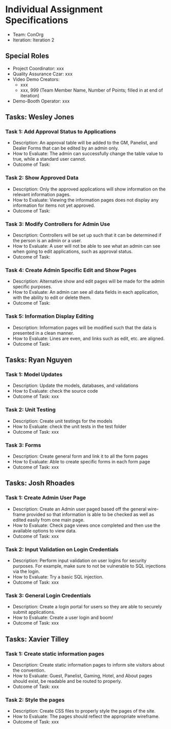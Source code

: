 # Individual Assignment Specifications

- Team: ConOrg
- Iteration: Iteration 2

## Special Roles

- Project Coordinator: xxx
- Quality Assurance Czar: xxx
- Video Demo Creators:
  - xxx
  - xxx, 999 (Team Member Name, Number of Points; filled in at end of iteration)
- Demo-Booth Operator: xxx

## Tasks: Wesley Jones

### Task 1: Add Approval Status to Applications

- Description: An approval table will be added to the GM, Panelist, and Dealer Forms that can be edited by an admin only.
- How to Evaluate: The admin can successfully change the table value to true, while a standard user cannot.
- Outcome of Task:

### Task 2: Show Approved Data

- Description: Only the approved applications will show information on the relevant information pages.
- How to Evaluate: Viewing the information pages does not display any information for items not yet approved.
- Outcome of Task:

### Task 3: Modify Controllers for Admin Use

- Description: Controllers will be set up such that it can be determined if the person is an admin or a user.
- How to Evaluate: A user will not be able to see what an admin can see when going to edit applications, such as approval status.
- Outcome of Task:

### Task 4: Create Admin Specific Edit and Show Pages

- Description: Alternative show and edit pages will be made for the admin specific purposes.
- How to Evaluate: An admin can see all data fields in each application, with the ability to edit or delete them.
- Outcome of Task:

### Task 5: Information Display Editing

- Description: Information pages will be modified such that the data is presented in a clean manner.
- How to Evaluate: Lines are even, and links such as edit, etc. are aligned.
- Outcome of Task:

## Tasks: Ryan Nguyen

### Task 1: Model Updates

- Description: Update the models, databases, and validations
- How to Evaluate: check the source code
- Outcome of Task: xxx

### Task 2: Unit Testing

- Description: Create unit testings for the models 
- How to Evaluate: check the unit tests in the test folder
- Outcome of Task: xxx

### Task 3: Forms

- Description: Create general form and link it to all the form pages 
- How to Evaluate: Able to create specific forms in each form page
- Outcome of Task: xxx

## Tasks: Josh Rhoades

### Task 1: Create Admin User Page

- Description: Create an Admin user paged based off the general wire-frame provided so that information is able to be checked as well as edited easily from one main page. 
- How to Evaluate: Check page views once completed and then use the available options to view data. 
- Outcome of Task: xxx

### Task 2: Input Validation on Login Credentials

- Description: Perform input validation on user logins for security purposes. For example, make sure to not be vulnerable to SQL injections via the login.
- How to Evaluate: Try a basic SQL injection.
- Outcome of Task: xxx

### Task 3: General Login Credentials

- Description: Create a login portal for users so they are able to securely submit applications.
- How to Evaluate: Create a user login and boom!
- Outcome of Task: xxx

## Tasks: Xavier Tilley

### Task 1: Create static information pages

- Description: Create static information pages to inform site visitors about the convention.
- How to Evaluate: Guest, Panelist, Gaming, Hotel, and About pages should exist, be readable and be routed to properly.
- Outcome of Task: xxx

### Task 2: Style the pages

- Description: Create CSS files to properly style the pages of the site.
- How to Evaluate: The pages should reflect the appropriate wireframe.
- Outcome of Task: xxx
